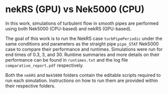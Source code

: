 # nekRS (GPU) vs Nek5000 (CPU)

In this work, simulations of turbulent flow in smooth pipes are performed using both Nek5000 (CPU-based) and nekRS (GPU-based). 

The goal of this work is to run the NekRS case `turbPipePeriodic` under the same conditions and parameters as the straight pipe `pipe_STAT` Nek5000 case to compare their performance and runtimes. Simulations were run for end times of 0.3, 3, and 30. Runtime summaries and more details on their performance can be found in `runtimes.txt` and the log file `comparative_report.pdf` respectively.

Both the `nekRS` and `Nek5000` folders contain the editable scripts required to run each simulation. Instructions on how to run them are provided within their respective folders.

